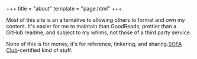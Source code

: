 +++
title = "about"
template = "page.html"
+++

Most of this site is an alternative to allowing others to format and own my content. It's easier for me to maintain than GoodReads, prettier than a GitHub readme, and subject to my whims, not those of a third party service.

None of this is for money, it's for reference, tinkering, and sharing.<a href="https://tilde.town/~dozens/sofa/">SOFA Club</a>-certified kind of stuff.
